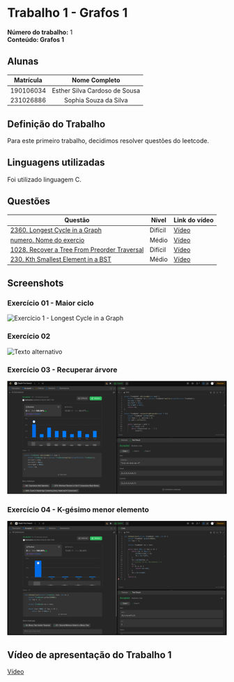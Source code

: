 # Trabalho 1 - Grafos 1

**Número do trabalho:** 1 <br>
**Conteúdo: Grafos 1**

## Alunas

| Matrícula |        Nome Completo       |
|:---------:|:-------------:|
| 190106034 | Esther Silva Cardoso de Sousa |
| 231026886 | Sophia Souza da Silva |

## Definição do Trabalho

Para este primeiro trabalho, decidimos resolver questões do leetcode.

## Linguagens utilizadas

Foi utilizado linguagem C.

## Questões

| Questão | Nível  | Link do vídeo |
|---------|--------|------------------|
| [2360. Longest Cycle in a Graph](https://leetcode.com/problems/longest-cycle-in-a-graph/description) | Difícil | [Vídeo]() |
| [numero. Nome do exercio]() | Médio | [Vídeo]() |
| [1028. Recover a Tree From Preorder Traversal](https://leetcode.com/problems/recover-a-tree-from-preorder-traversal/description/?envType=problem-list-v2&envId=depth-first-search) | Difícil | [Vídeo]() |
| [230. Kth Smallest Element in a BST](https://leetcode.com/problems/kth-smallest-element-in-a-bst/description/?envType=problem-list-v2&envId=depth-first-search) | Médio | [Vídeo]() |


## Screenshots

### Exercício 01 - Maior ciclo 

![Exercício 1 - Longest Cycle in a Graph](caminho/para/imagem.png)

### Exercício 02 

![Texto alternativo](caminho/para/imagem.png)

### Exercício 03 - Recuperar árvore

![Texto alternativo](1028_RecuperaArvore/1028.png)

### Exercício 04 - K-gésimo menor elemento

![Exercício 4 - Kth Smallest Element in a BST](230_KgesimoMenor/230.png)


## Vídeo de apresentação do Trabalho 1
[Vídeo]()
